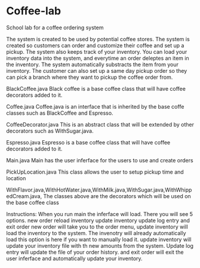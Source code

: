 # Coffee-lab
School lab for a coffee ordering system

The system is created to be used by potential coffee stores. The system is created so customers can order and customize their coffee and set up a pickup. The system also keeps track of your inventory.
You can load your inventory data into the system, and everytime an order deleptes an item in the inventory. The system automatically substracts the item from your inventory. The customer can also set up 
a same day pickup order so they can pick a branch where they want to pickup the coffee order from.

BlackCoffee.java
Black coffee is a base coffee class that will have coffee decorators added to it.

Coffee.java
Coffee.java is an interface that is inherited by the base coffe classes such as BlackCoffee and Espresso.

CoffeeDecorator.java
This is an abstract class that will be extended by other decorators such as WithSugar.java.

Espresso.java
Espresso is a base coffee class that will have coffee decorators added to it.

Main.java
Main has the user inferface for the users to use and create orders

PickUpLocation.java
This class allows the user to setup pickup time and location

WithFlavor.java,WithHotWater.java,WithMilk.java,WithSugar.java,WithWhippedCream.java,
The classes above are the decorators which will be used on the base coffee class

Instructions:
When you run main the inferface will load. There you will see  5 options.
new order
reload inventory
update inventory
update log entry
and exit order
new order will take you to the order menu, update inventory will load the inventory to the system. The invenotry will already automatically load this option is here if you want to manually load it.
update inventory will update your inventory file with th new amounts from the system. Update log entry will update the file of your order history. 
and exit order will exit the user inferface and automatically update your inventory.
